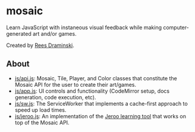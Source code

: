 # mosaic
Learn JavaScript with instaneous visual feedback while making computer-generated art and/or games.

Created by [Rees Draminski](https://github.com/reesdraminski).

## About
* [js/api.js](js/api.js): Mosaic, Tile, Player, and Color classes that constitute the Mosaic API for the user to create their art/games.
* [js/app.js](js/app.js): UI controls and functionality (CodeMirror setup, docs generation, code execution, etc).
* [js/sw.js](js/sw.js): The ServiceWorker that implements a cache-first approach to speed up load times.
* [js/jeroo.js](js/jeroo.js): An implementation of the [Jeroo learning tool](https://www.jeroo.org/) that works on top of the Mosaic API.
